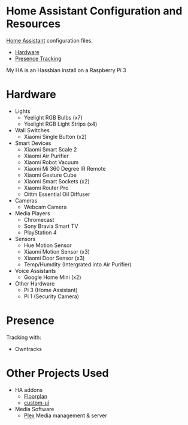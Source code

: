 # Home Assistant Configuration and Resources
[Home Assistant](http://homeassistant.io) configuration files.

* [Hardware](#hardware)
* [Presence Tracking](#presence)

My HA is an Hassbian install on a Raspberry Pi 3

# Hardware
* Lights
  * Yeelight RGB Bulbs (x7)
  * Yeelight RGB Light Strips (x4)
* Wall Switches
  * Xiaomi Single Button (x2)
* Smart Devices
  * Xiaomi Smart Scale 2
  * Xiaomi Air Purifier 
  * Xiaomi Robot Vacuum
  * Xiaomi Mi 360 Degree IR Remote
  * Xiaomi Gesture Cube
  * Xiaomi Smart Sockets (x2)
  * Xiaomi Router Pro
  * Oittm Essential Oil Diffuser
* Cameras
  * Webcam Camera
* Media Players
  * Chromecast
  * Sony Bravia Smart TV
  * PlayStation 4
* Sensors
  * Hue Motion Sensor
  * Xiaomi Motion Sensor (x3)
  * Xiaomi Door Sensor (x3)
  * Temp/Humdity (Intergrated into Air Purifier)
* Voice Assistants
  * Google Home Mini (x2)
* Other Hardware
  * Pi 3 (Home Assistant)
  * Pi 1 (Security Camera)

# Presence
Tracking with:
* Owntracks

# Other Projects Used
* HA addons
  * [Floorplan](https://github.com/pkozul/ha-floorplan)
  * [custom-ui](https://github.com/andrey-git/home-assistant-custom-ui)
* Media Software
  * [Plex](http://plex.tv) Media management & server
